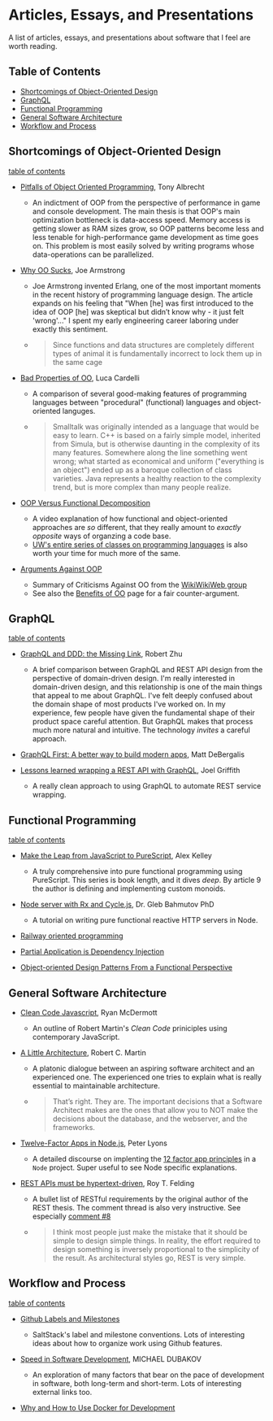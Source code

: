 # Articles, Essays, and Presentations
A list of articles, essays, and presentations about software that I feel are worth reading.

## Table of Contents

- [Shortcomings of Object-Oriented Design](#shortcomings-of-object-oriented-design)
- [GraphQL](#graphql)
- [Functional Programming](#functional-programming)
- [General Software Architecture](#general-software-architecture)
- [Workflow and Process](#workflow-and-process)

## Shortcomings of Object-Oriented Design

[table of contents](#table-of-contents)

- [Pitfalls of Object Oriented Programming](http://harmful.cat-v.org/software/OO_programming/_pdf/Pitfalls_of_Object_Oriented_Programming_GCAP_09.pdf), Tony Albrecht
  * An indictment of OOP from the perspective of performance in game and console development. The main thesis is that OOP's main optimization bottleneck is data-access speed. Memory access is getting slower as RAM sizes grow, so OOP patterns become less and less tenable for high-performance game development as time goes on. This problem is most easily solved by writing programs whose data-operations can be parallelized. 

- [Why OO Sucks](http://harmful.cat-v.org/software/OO_programming/why_oo_sucks), Joe Armstrong
  * Joe Armstrong invented Erlang, one of the most important moments in the recent history of programming language design. The article expands on his feeling that "When [he] was first introduced to the idea of OOP [he] was skeptical but didn’t know why - it just felt 'wrong'..." I spent my early engineering career laboring under exactly this sentiment.
  * > Since functions and data structures are completely different types of animal it is fundamentally incorrect to lock them up in the same cage

- [Bad Properties of OO](http://doc.cat-v.org/programming/bad_properties_of_OO), Luca Cardelli
  * A comparison of several good-making features of programming languages between "procedural" (functional) languages and object-oriented languges.
  * > Smalltalk was originally intended as a language that would be easy to learn. C++ is based on a fairly simple model, inherited from Simula, but is otherwise daunting in the complexity of its many features. Somewhere along the line something went wrong; what started as economical and uniform ("everything is an object") ended up as a baroque collection of class varieties. Java represents a healthy reaction to the complexity trend, but is more complex than many people realize.

- [OOP Versus Functional Decomposition](https://www.coursera.org/learn/programming-languages-part-c/lecture/mKEXO/oop-versus-functional-decomposition)
  * A video explanation of how functional and object-oriented approaches are _so_ different, that they really amount to _exactly opposite_ ways of organzing a code base.
  * [UW's entire series of classes on programming languages](https://www.coursera.org/learn/programming-languages/home/welcome) is also worth your time for much more of the same.

- [Arguments Against OOP](http://wiki.c2.com/?ArgumentsAgainstOop)
  * Summary of Criticisms Against OO from the [WikiWikiWeb group](http://wiki.c2.com/?WikiWikiWeb)
  * See also the [Benefits of OO](http://wiki.c2.com/?BenefitsOfOo) page for a fair counter-argument.
  
## GraphQL

[table of contents](#table-of-contents)

- [GraphQL and DDD: the Missing Link](https://hackernoon.com/graphql-and-ddd-the-missing-link-4e992a26b711), Robert Zhu
  * A brief comparison between GraphQL and REST API design from the perspective of domain-driven design. I'm really interested in domain-driven design, and this relationship is one of the main things that appeal to me about GraphQL. I've felt deeply confused about the domain shape of most products I've worked on. In my experience, few people have given the fundamental shape of their product space careful attention. But GraphQL makes that process much more natural and intuitive. The technology _invites_ a careful approach.

- [GraphQL First: A better way to build modern apps](https://dev-blog.apollodata.com/graphql-first-a-better-way-to-build-modern-apps-b5a04f7121a0), Matt DeBergalis

- [Lessons learned wrapping a REST API with GraphQL](http://www.joelgriffith.net/lessons-learned-wrapping-a-rest-api-with-graphql/), Joel Griffith
  * A really clean approach to using GraphQL to automate REST service wrapping.

## Functional Programming

[table of contents](#table-of-contents)

- [Make the Leap from JavaScript to PureScript](https://hackernoon.com/make-the-leap-from-javascript-to-purescript-5b35b1c06fef), Alex Kelley
  * A truly comprehensive into pure functional programming using PureScript. This series is book length, and it dives _deep_. By article 9 the author is defining and implementing custom monoids.

- [Node server with Rx and Cycle.js](https://glebbahmutov.com/blog/node-server-with-rx-and-cycle/), Dr. Gleb Bahmutov PhD
  * A tutorial on writing pure functional reactive HTTP servers in Node.

- [Railway oriented programming](http://fsharpforfunandprofit.com/posts/recipe-part2/)

- [Partial Application is Dependency Injection](http://blog.ploeh.dk/2017/01/30/partial-application-is-dependency-injection/)

- [Object-oriented Design Patterns From a Functional Perspective](http://gorodinski.com/blog/2013/09/18/oop-patterns-from-a-functional-perspective/)

## General Software Architecture

- [Clean Code Javascript](https://github.com/ryanmcdermott/clean-code-javascript), Ryan McDermott
  * An outline of Robert Martin's _Clean Code_ priniciples using contemporary JavaScript.
  
- [A Little Architecture](http://blog.cleancoder.com/uncle-bob/2016/01/04/ALittleArchitecture.html), Robert C. Martin
  * A platonic dialogue between an aspiring software architect and an experienced one. The experienced one tries to explain what is really essential to maintainable architecture.
  * > That’s right. They are. The important decisions that a Software Architect makes are the ones that allow you to NOT make the decisions about the database, and the webserver, and the frameworks.

- [Twelve-Factor Apps in Node.js](http://peterlyons.com/twelve-factor-nodejs#/), Peter Lyons
  * A detailed discourse on implenting the [12 factor app principles](https://12factor.net/) in a `Node` project. Super useful to see Node specific explanations.  
  
- [REST APIs must be hypertext-driven](http://roy.gbiv.com/untangled/2008/rest-apis-must-be-hypertext-driven), Roy T. Felding
  * A bullet list of RESTful requirements by the original author of the REST thesis. The comment thread is also very instructive. See especially [comment #8](http://roy.gbiv.com/untangled/2008/rest-apis-must-be-hypertext-driven#comment-724)
  * > I think most people just make the mistake that it should be simple to design simple things. In reality, the effort required to design something is inversely proportional to the simplicity of the result. As architectural styles go, REST is very simple.
  
## Workflow and Process

[table of contents](#table-of-contents)

- [Github Labels and Milestones](https://docs.saltstack.com/en/latest/topics/development/labels.html)
  * SaltStack's label and milestone conventions. Lots of interesting ideas about how to organize work using Github features.

- [Speed in Software Development](https://www.targetprocess.com/articles/speed-in-software-development/), MICHAEL DUBAKOV
  * An exploration of many factors that bear on the pace of development in software, both long-term and short-term. Lots of interesting external links too.

- [Why and How to Use Docker for Development](https://medium.com/travis-on-docker/why-and-how-to-use-docker-for-development-a156c1de3b24)
